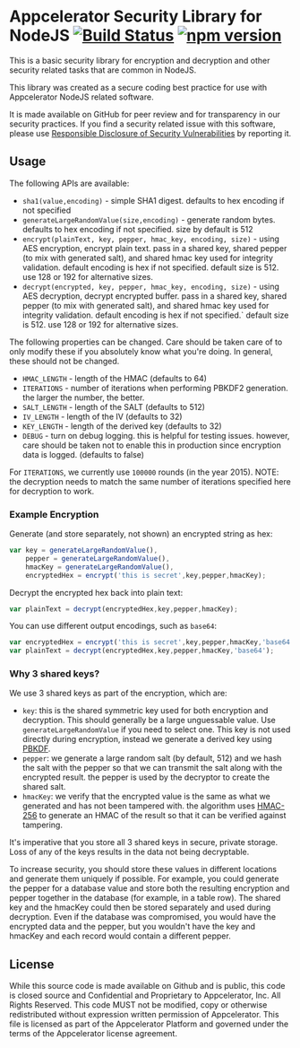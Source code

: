 # Appcelerator Security Library for NodeJS [![Build Status](https://travis-ci.org/appcelerator/appc-security.svg?branch=master)](https://travis-ci.org/appcelerator/appc-security) [![npm version](https://badge.fury.io/js/appc-security.svg)](http://badge.fury.io/js/appc-security)

This is a basic security library for encryption and decryption and other security related tasks that are common in NodeJS.

This library was created as a secure coding best practice for use with Appcelerator NodeJS related software. 

It is made available on GitHub for peer review and for transparency in our security practices.  If you find a security related issue with this software, please use [Responsible Disclosure of Security Vulnerabilities](http://www.appcelerator.com/privacy/responsible-disclosure-of-security-vulnerabilities/) by reporting it.

## Usage

The following APIs are available:

- `sha1(value,encoding)` - simple SHA1 digest. defaults to hex encoding if not specified
- `generateLargeRandomValue(size,encoding)` - generate random bytes. defaults to hex encoding if not specified. size by default is 512
- `encrypt(plainText, key, pepper, hmac_key, encoding, size)` - using AES encryption, encrypt plain text. pass in a shared key, shared pepper (to mix with generated salt), and shared hmac key used for integrity validation. default encoding is hex if not specified. default size is 512. use 128 or 192 for alternative sizes.
- `decrypt(encrypted, key, pepper, hmac_key, encoding, size)` - using AES decryption, decrypt encrypted buffer. pass in a shared key, shared pepper (to mix with generated salt), and shared hmac key used for integrity validation. default encoding is hex if not specified.` default size is 512. use 128 or 192 for alternative sizes.

The following properties can be changed. Care should be taken care of to only modify these if you absolutely know what you're doing. In general, these should not be changed.

- `HMAC_LENGTH` - length of the HMAC (defaults to 64)
- `ITERATIONS` - number of iterations when performing PBKDF2 generation. the larger the number, the better. 
- `SALT_LENGTH` - length of the SALT (defaults to 512)
- `IV_LENGTH` - length of the IV (defaults to 32)
- `KEY_LENGTH` - length of the derived key (defaults to 32)
- `DEBUG` - turn on debug logging. this is helpful for testing issues. however, care should be taken not to enable this in production since encryption data is logged.  (defaults to false)

For `ITERATIONS`, we currently use `100000` rounds (in the year 2015). NOTE: the decryption needs to match the same number of iterations specified here for decryption to work.

### Example Encryption

Generate (and store separately, not shown) an encrypted string as hex:

```javascript
var key = generateLargeRandomValue(),
	pepper = generateLargeRandomValue(),
	hmacKey = generateLargeRandomValue(),
	encryptedHex = encrypt('this is secret',key,pepper,hmacKey);
```

Decrypt the encrypted hex back into plain text:

```javascript
var plainText = decrypt(encryptedHex,key,pepper,hmacKey);
```

You can use different output encodings, such as `base64`:

```javascript
var encryptedHex = encrypt('this is secret',key,pepper,hmacKey,'base64');
var plainText = decrypt(encryptedHex,key,pepper,hmacKey,'base64');
```

### Why 3 shared keys?

We use 3 shared keys as part of the encryption, which are:

- `key`: this is the shared symmetric key used for both encryption and decryption. This should generally be a large unguessable value.  Use `generateLargeRandomValue` if you need to select one.  This key is not used directly during encryption, instead we generate a derived key using [PBKDF](http://en.wikipedia.org/wiki/PBKDF2).
- `pepper`: we generate a large random salt (by default, 512) and we hash the salt with the pepper so that we can transmit the salt along with the encrypted result.  the pepper is used by the decryptor to create the shared salt.
- `hmacKey`: we verify that the encrypted value is the same as what we generated and has not been tampered with. the algorithm uses [HMAC-256](http://en.wikipedia.org/wiki/Hash-based_message_authentication_code) to generate an HMAC of the result so that it can be verified against tampering.

It's imperative that you store all 3 shared keys in secure, private storage.  Loss of any of the keys results in the data not being decryptable.

To increase security, you should store these values in different locations and generate them uniquely if possible.  For example, you could generate the pepper for a database value and store both the resulting encryption and pepper together in the database (for example, in a table row).  The shared key and the hmacKey could then be stored separately and used during decryption.  Even if the database was compromised, you would have the encrypted data and the pepper, but you wouldn't have the key and hmacKey and each record would contain a different pepper.


## License

While this source code is made available on Github and is public, this code is closed source and Confidential and Proprietary to Appcelerator, Inc. All Rights Reserved.  This code MUST not be modified, copy or otherwise redistributed without expression written permission of Appcelerator. This file is licensed as part of the Appcelerator Platform and governed under the terms of the Appcelerator license agreement.

